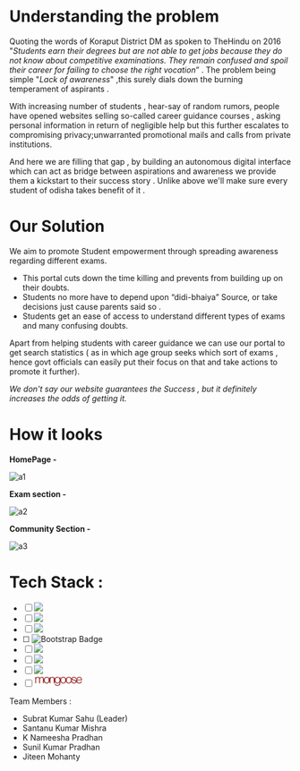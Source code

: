 # Understanding the problem


Quoting the words of Koraput District DM as spoken to TheHindu on 2016 "_Students earn their degrees but are not able to get jobs because they do not know about competitive examinations. They remain confused and spoil their career for failing to choose the right vocation_” . The problem being simple "_Lack of awareness_" ,this surely dials down the burning temperament of aspirants . 


With increasing number of students , hear-say of random rumors, people have opened websites selling so-called career guidance courses , asking personal information in return of negligible help but this further escalates to compromising privacy;unwarranted promotional mails and calls from private institutions.

And here we are filling that gap , by building an autonomous digital interface which can act as bridge between aspirations and awareness we provide them a kickstart to their success story . Unlike above we'll make sure every student of odisha takes benefit of it .  



# Our Solution


We aim to promote Student empowerment through spreading awareness regarding different exams. 
* This portal cuts down the time killing and prevents from building up on their doubts. 
* Students no more have to depend upon “didi-bhaiya” Source, or take decisions just cause parents said so .
* Students get an ease of access to understand different types of exams and many confusing doubts.

Apart from helping students with career guidance we can use our portal to get search statistics ( as in which age group seeks which sort of exams , hence govt officials can easily put their focus on that and take actions to promote it further).

_We don't say our website guarantees the Success , but it definitely increases the odds of getting it._


# How it looks

  **HomePage -**
  
![a1](https://user-images.githubusercontent.com/100276349/222914661-df04a524-fbfa-4c0b-91f3-4897258baa12.jpg)

**Exam section -**

![a2](https://user-images.githubusercontent.com/100276349/222914683-246043c0-7455-40e3-85ec-1dcbacc61d4a.jpg)

**Community Section -**

![a3](https://user-images.githubusercontent.com/100276349/222914708-dd8531f3-fa6c-4cca-a623-a122765311e9.jpg)


# Tech Stack :
- [ ] <img src="https://img.shields.io/badge/MongoDB-white?style=for-the-badge&logo=mongodb&logoColor=4EA94B"> <!--MongoDB-->
- [ ] <img src="https://img.shields.io/badge/Express.js-000000?style=for-the-badge&logo=express&logoColor=white"> <!--Expressjs--> 
- [ ]  <img src="https://img.shields.io/badge/Node.js-339933?style=for-the-badge&logo=nodedotjs&logoColor=white"> <!--NodeJs-->
- [ ] <img src="https://img.shields.io/badge/Bootstrap-7952B3?style=for-the-badge&logo=bootstrap&logoColor=white" alt="Bootstrap Badge">
- [ ]  <img src="https://img.shields.io/badge/JavaScript-323330?style=for-the-badge&logo=javascript&logoColor=F7DF1E"> <!--JavaScript-->  
- [ ] <img src="https://img.shields.io/badge/npm-CB3837?style=for-the-badge&logo=npm&logoColor=white"><!--Npm-->
- [ ] <img src="https://img.shields.io/badge/CSS3-1572B6?style=for-the-badge&logo=css3&logoColor=white"> <!--CSS3-->
- [ ] <img src="https://github.com/MarioTerron/logo-images/blob/master/logos/mongoose.png" height="20"> <!--Mongoose-->

Team Members : 
- Subrat Kumar Sahu (Leader)
- Santanu Kumar Mishra
- K Nameesha Pradhan
- Sunil Kumar Pradhan
- Jiteen Mohanty
